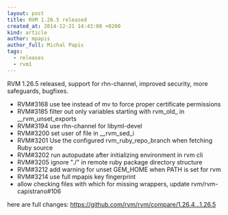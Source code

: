 ```yaml
---
layout: post
title: RVM 1.26.5 released
created_at: 2014-12-21 14:43:00 +0200
kind: article
author: mpapis
author_full: Michal Papis
tags:
  - releases
  - rvm1
---
```


RVM 1.26.5 released, support for rhn-channel, improved security, more safeguards, bugfixes.

<!-- more -->

- RVM#3168 use tee instead of mv to force proper certificate permissions
- RVM#3185 filter out only variables starting with rvm_old_ in __rvm_unset_exports
- RVM#3194 use rhn-channel for libyml-devel
- RVM#3200 set user of file in __rvm_sed_i
- RVM#3201 Use the configured rvm_ruby_repo_branch when fetching Ruby source
- RVM#3202 run autopudate after initializing environment in rvm cli
- RVM#3205 ignore "./" in remote ruby package directory structure
- RVM#3212 add warning for unset GEM_HOME when PATH is set for rvm
- RVM#3214 use full mpapis key fingerprint
- allow checking files with which for missing wrappers, update rvm/rvm-capistrano#106

here are full changes:
<https://github.com/rvm/rvm/compare/1.26.4...1.26.5>
